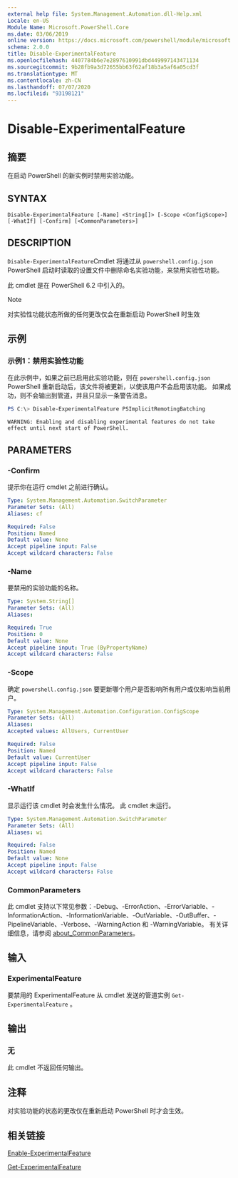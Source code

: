```yaml
---
external help file: System.Management.Automation.dll-Help.xml
Locale: en-US
Module Name: Microsoft.PowerShell.Core
ms.date: 03/06/2019
online version: https://docs.microsoft.com/powershell/module/microsoft.powershell.core/disable-experimentalfeature?view=powershell-7&WT.mc_id=ps-gethelp
schema: 2.0.0
title: Disable-ExperimentalFeature
ms.openlocfilehash: 4407784b6e7e2897610991dbd449997143471134
ms.sourcegitcommit: 9b28fb9a3d72655bb63f62af18b3a5af6a05cd3f
ms.translationtype: MT
ms.contentlocale: zh-CN
ms.lasthandoff: 07/07/2020
ms.locfileid: "93198121"
---
```

# Disable-ExperimentalFeature

## 摘要
在启动 PowerShell 的新实例时禁用实验功能。

## SYNTAX

```
Disable-ExperimentalFeature [-Name] <String[]> [-Scope <ConfigScope>] [-WhatIf] [-Confirm] [<CommonParameters>]
```

## DESCRIPTION

`Disable-ExperimentalFeature`Cmdlet 将通过从 `powershell.config.json` PowerShell 启动时读取的设置文件中删除命名实验功能，来禁用实验性功能。

此 cmdlet 是在 PowerShell 6.2 中引入的。

> [!NOTE]
> 对实验性功能状态所做的任何更改仅会在重新启动 PowerShell 时生效

## 示例

### 示例1：禁用实验性功能

在此示例中，如果之前已启用此实验功能，则在 `powershell.config.json` PowerShell 重新启动后，该文件将被更新，以使该用户不会启用该功能。
如果成功，则不会输出到管道，并且只显示一条警告消息。

```powershell
PS C:\> Disable-ExperimentalFeature PSImplicitRemotingBatching
```

```Output
WARNING: Enabling and disabling experimental features do not take effect until next start of PowerShell.
```

## PARAMETERS

### -Confirm

提示你在运行 cmdlet 之前进行确认。

```yaml
Type: System.Management.Automation.SwitchParameter
Parameter Sets: (All)
Aliases: cf

Required: False
Position: Named
Default value: None
Accept pipeline input: False
Accept wildcard characters: False
```

### -Name

要禁用的实验功能的名称。

```yaml
Type: System.String[]
Parameter Sets: (All)
Aliases:

Required: True
Position: 0
Default value: None
Accept pipeline input: True (ByPropertyName)
Accept wildcard characters: False
```

### -Scope

确定 `powershell.config.json` 要更新哪个用户是否影响所有用户或仅影响当前用户。

```yaml
Type: System.Management.Automation.Configuration.ConfigScope
Parameter Sets: (All)
Aliases:
Accepted values: AllUsers, CurrentUser

Required: False
Position: Named
Default value: CurrentUser
Accept pipeline input: False
Accept wildcard characters: False
```

### -WhatIf

显示运行该 cmdlet 时会发生什么情况。
此 cmdlet 未运行。

```yaml
Type: System.Management.Automation.SwitchParameter
Parameter Sets: (All)
Aliases: wi

Required: False
Position: Named
Default value: None
Accept pipeline input: False
Accept wildcard characters: False
```

### CommonParameters

此 cmdlet 支持以下常见参数：-Debug、-ErrorAction、-ErrorVariable、-InformationAction、-InformationVariable、-OutVariable、-OutBuffer、-PipelineVariable、-Verbose、-WarningAction 和 -WarningVariable。 有关详细信息，请参阅 [about_CommonParameters](https://go.microsoft.com/fwlink/?LinkID=113216)。

## 输入

### ExperimentalFeature

要禁用的 ExperimentalFeature 从 cmdlet 发送的管道实例 `Get-ExperimentalFeature` 。

## 输出

### 无

此 cmdlet 不返回任何输出。

## 注释

对实验功能的状态的更改仅在重新启动 PowerShell 时才会生效。

## 相关链接

[Enable-ExperimentalFeature](Enable-ExperimentalFeature.md)

[Get-ExperimentalFeature](Get-ExperimentalFeature.md)
